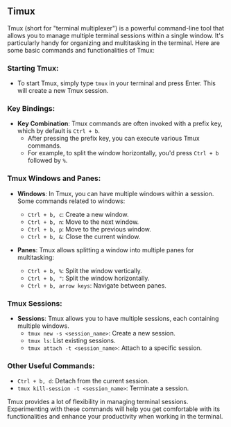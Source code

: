 ## Timux

Tmux (short for "terminal multiplexer") is a powerful command-line tool that allows you to manage multiple terminal sessions within a single window. It's particularly handy for organizing and multitasking in the terminal. Here are some basic commands and functionalities of Tmux:

### Starting Tmux:
- To start Tmux, simply type `tmux` in your terminal and press Enter. This will create a new Tmux session.

### Key Bindings:
- **Key Combination**: Tmux commands are often invoked with a prefix key, which by default is `Ctrl + b`.
  - After pressing the prefix key, you can execute various Tmux commands.
  - For example, to split the window horizontally, you'd press `Ctrl + b` followed by `%`.

### Tmux Windows and Panes:
- **Windows**: In Tmux, you can have multiple windows within a session. Some commands related to windows:
  - `Ctrl + b, c`: Create a new window.
  - `Ctrl + b, n`: Move to the next window.
  - `Ctrl + b, p`: Move to the previous window.
  - `Ctrl + b, &`: Close the current window.

- **Panes**: Tmux allows splitting a window into multiple panes for multitasking:
  - `Ctrl + b, %`: Split the window vertically.
  - `Ctrl + b, "`: Split the window horizontally.
  - `Ctrl + b, arrow keys`: Navigate between panes.

### Tmux Sessions:
- **Sessions**: Tmux allows you to have multiple sessions, each containing multiple windows.
  - `tmux new -s <session_name>`: Create a new session.
  - `tmux ls`: List existing sessions.
  - `tmux attach -t <session_name>`: Attach to a specific session.

### Other Useful Commands:
- `Ctrl + b, d`: Detach from the current session.
- `tmux kill-session -t <session_name>`: Terminate a session.

Tmux provides a lot of flexibility in managing terminal sessions. Experimenting with these commands will help you get comfortable with its functionalities and enhance your productivity when working in the terminal.
